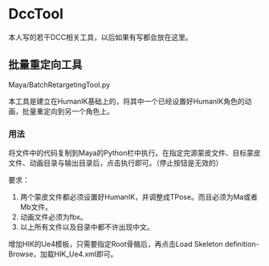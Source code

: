 # DccTool
本人写的若干DCC相关工具，以后如果有写都会放在这里。

## 批量重定向工具
Maya/BatchRetargetingTool.py

本工具是建立在HumanIK基础上的，将其中一个已经设置好HumanIK角色的动画，批量重定向到另一个角色上。

### 用法
将文件中的代码复制到Maya的Python栏中执行。在指定完源蒙皮文件、目标蒙皮文件、动画目录与输出目录后，点击执行即可。（停止按钮是无效的）

要求：
1. 两个蒙皮文件都必须设置好HumanIK，并调整成TPose。而且必须为Ma或者Mb文件。
2. 动画文件必须为fbx。
3. 以上所有文件以及目录中都不许出现中文。

增加HIK的Ue4模板，只需要指定Root骨骼后，再点击Load Skeleton definition-Browse，加载HIK_Ue4.xml即可。